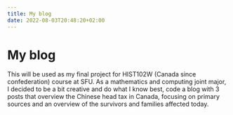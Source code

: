 ```yaml
---
title: My blog 
date: 2022-08-03T20:48:20+02:00
---
```


# My blog

This will be used as my final project for HIST102W (Canada since confederation) course at SFU.
As a mathematics and computing joint major, I decided to be a bit creative and do what I know best, code a blog with 3 posts that overview the Chinese head tax in Canada, focusing on primary sources and an overview of the survivors and families affected today.


